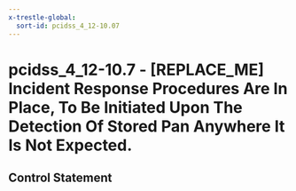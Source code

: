 ```yaml
---
x-trestle-global:
  sort-id: pcidss_4_12-10.07
---
```


# pcidss_4_12-10.7 - \[REPLACE_ME\] Incident Response Procedures Are In Place, To Be Initiated Upon The Detection Of Stored Pan Anywhere It Is Not Expected.

## Control Statement
